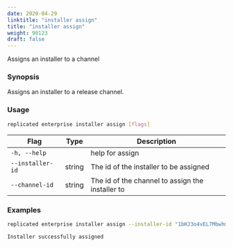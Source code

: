 ```yaml
---
date: 2020-04-29
linktitle: "installer assign"
title: "installer assign"
weight: 90123
draft: false
---
```


Assigns an installer to a channel

### Synopsis

Assigns an installer to a release channel.

### Usage
```bash
replicated enterprise installer assign [flags]
```


| Flag                  | Type   | Description |
|-----------------------|--------|-------------|
| `-h, --help` | | help for assign |
| `--installer-id` | string | The id of the installer to be assigned |
| `--channel-id` | string | The id of the channel to assign the installer to |

### Examples

```bash
replicated enterprise installer assign --installer-id "1bHJ3o4vEL7Mbwhm3bcug2HpkeY" --channel-id "1aUcp52Hcvval50e1gyYaoW5oUO"

Installer successfully assigned
```
